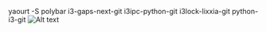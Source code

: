 yaourt -S polybar i3-gaps-next-git i3ipc-python-git i3lock-lixxia-git python-i3-git
![Alt text](https://pp.vk.me/c626327/v626327184/40625/v4_vQBINSBM.jpg)
